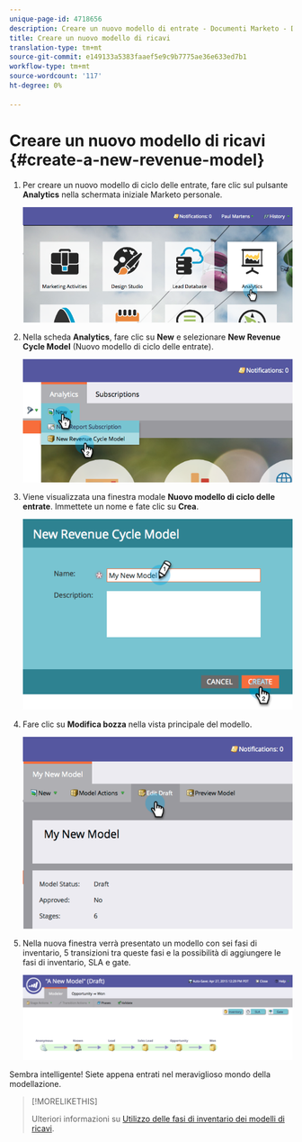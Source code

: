 ```yaml
---
unique-page-id: 4718656
description: Creare un nuovo modello di entrate - Documenti Marketo - Documentazione prodotto
title: Creare un nuovo modello di ricavi
translation-type: tm+mt
source-git-commit: e149133a5383faaef5e9c9b7775ae36e633ed7b1
workflow-type: tm+mt
source-wordcount: '117'
ht-degree: 0%

---
```



# Creare un nuovo modello di ricavi {#create-a-new-revenue-model}

1. Per creare un nuovo modello di ciclo delle entrate, fare clic sul pulsante **Analytics** nella schermata iniziale Marketo personale.

   ![](assets/image2015-4-27-11-3a54-3a41.png)

1. Nella scheda **Analytics**, fare clic su **New** e selezionare **New Revenue Cycle Model** (Nuovo modello di ciclo delle entrate).

   ![](assets/image2015-4-27-11-3a55-3a51.png)

1. Viene visualizzata una finestra modale **Nuovo modello di ciclo delle entrate**. Immettete un nome e fate clic su **Crea**.

   ![](assets/image2015-4-27-11-3a57-3a59.png)

1. Fare clic su **Modifica bozza** nella vista principale del modello.

   ![](assets/image2015-4-27-12-3a10-3a49.png)

1. Nella nuova finestra verrà presentato un modello con sei fasi di inventario, 5 transizioni tra queste fasi e la possibilità di aggiungere le fasi di inventario, SLA e gate.

   ![](assets/image2015-4-27-12-3a31-3a1.png)

Sembra intelligente! Siete appena entrati nel meraviglioso mondo della modellazione.

>[!MORELIKETHIS]
>
>Ulteriori informazioni su [Utilizzo delle fasi di inventario dei modelli di ricavi](using-revenue-model-inventory-stages.md).

